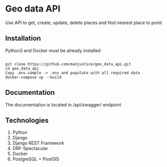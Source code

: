 # Geo data API

Use API to get, create, update, delete places and find nearest place to point

## Installation

Python3 and Docker must be already installed

```shell

git clone https://github.com/manjustice/geo_data_api.git
cd geo_data_api
Copy .env.sample -> .env and populate with all required data
docker-compose up --build
```

## Documentation

The documentation is located in /api/swagger/ endpoint

## Technologies

1. Python
2. Django
3. Django REST Framework
4. DRF-Spectacular
5. Docker
6. PostgreSQL + PostGIS
